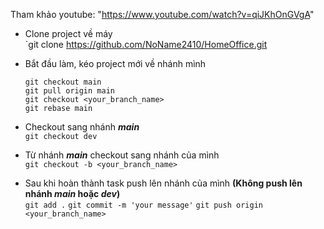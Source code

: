 Tham khảo youtube: "https://www.youtube.com/watch?v=qiJKhOnGVgA"
- Clone project về máy  
  `git clone https://github.com/NoName2410/HomeOffice.git
- Bắt đầu làm, kéo project mới về nhánh mình

  `git checkout main`
    <br>
  `git pull origin main`
  <br>
  `git checkout <your_branch_name>`
  <br>
  `git rebase main`
- Checkout sang nhánh **_main_**  
  `git checkout dev`
- Từ nhánh **_main_** checkout sang nhánh của mình  
  `git checkout -b <your_branch_name>`
- Sau khi hoàn thành task push lên nhánh của mình **(Không push lên nhánh _main_ hoặc _dev_)**  
    `git add .`
    `git commit -m 'your message'`
    `git push origin <your_branch_name>`
